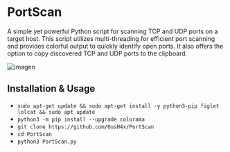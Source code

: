 # PortScan
A simple yet powerful Python script for scanning TCP and UDP ports on a target host. This script utilizes multi-threading for efficient port scanning and provides colorful output to quickly identify open ports. It also offers the option to copy discovered TCP and UDP ports to the clipboard.

![imagen](https://github.com/user-attachments/assets/831f1ec4-281d-4436-882f-a32aa1ed13e0)

## Installation & Usage
- `sudo apt-get update && sudo apt-get install -y python3-pip figlet lolcat && sudo apt update`
- `python3 -m pip install --upgrade colorama`
- `git clone https://github.com/OusH4x/PortScan`
- `cd PortScan`
- `python3 PortScan.py`
